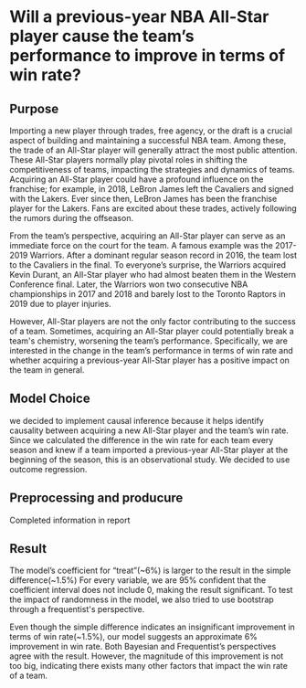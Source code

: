 # Will a previous-year NBA All-Star player cause the team’s performance to improve in terms of win rate?

## Purpose
Importing a new player through trades, free agency, or the draft is a crucial aspect of building and maintaining a successful NBA team. Among these, the trade of an All-Star player will generally attract the most public attention. These All-Star players normally play pivotal roles in shifting the competitiveness of teams, impacting the strategies and dynamics of teams. Acquiring an All-Star player could have a profound influence on the franchise; for example, in 2018, LeBron James left the Cavaliers and signed with the Lakers. Ever since then, LeBron James has been the franchise player for the Lakers. Fans are excited about these trades, actively following the rumors during the offseason.

From the team’s perspective, acquiring an All-Star player can serve as an immediate force on the court for the team. A famous example was the 2017-2019 Warriors. After a dominant regular season record in 2016, the team lost to the Cavaliers in the final. To everyone’s surprise, the Warriors acquired Kevin Durant, an All-Star player who had almost beaten them in the Western Conference final. Later, the Warriors won two consecutive NBA championships in 2017 and 2018 and barely lost to the Toronto Raptors in 2019 due to player injuries.

However, All-Star players are not the only factor contributing to the success of a team. Sometimes, acquiring an All-Star player could potentially break a team's chemistry, worsening the team’s performance. Specifically, we are interested in the change in the team’s performance in terms of win rate and whether acquiring a previous-year All-Star player has a positive impact on the team in general.

## Model Choice
we decided to implement causal inference because it helps identify causality between acquiring a new All-Star player and the team’s win rate. Since we calculated the difference in the win rate for each team every season and knew if a team imported a previous-year All-Star player at the beginning of the season, this is an observational study. We decided to use outcome regression. 

## Preprocessing and producure
Completed information in report

## Result

The model’s coefficient for “treat”(~6%) is larger to the result in the simple difference(~1.5%) 
For every variable, we are 95% confident that the coefficient interval does not include 0, making the result significant. 
To test the impact of randomness in the model, we also tried to use bootstrap through a frequentist's perspective. 

Even though the simple difference indicates an insignificant improvement in terms of win rate(~1.5%), our model suggests an approximate 6% improvement in win rate. Both Bayesian and Frequentist’s perspectives agree with the result. However, the magnitude of this improvement is not too big, indicating there exists many other factors that impact the win rate of a team.  

